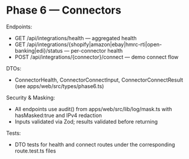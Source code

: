 # Phase 6 — Connectors

Endpoints:
- GET /api/integrations/health — aggregated health
- GET /api/integrations/{shopify|amazon|ebay|hmrc-rti|open-banking|edi}/status — per-connector health
- POST /api/integrations/{connector}/connect — demo connect flow

DTOs:
- ConnectorHealth, ConnectorConnectInput, ConnectorConnectResult (see apps/web/src/types/phase6.ts)

Security & Masking:
- All endpoints use audit() from apps/web/src/lib/log/mask.ts with hasMasked:true and IPv4 redaction
- Inputs validated via Zod; results validated before returning

Tests:
- DTO tests for health and connect routes under the corresponding route.test.ts files
